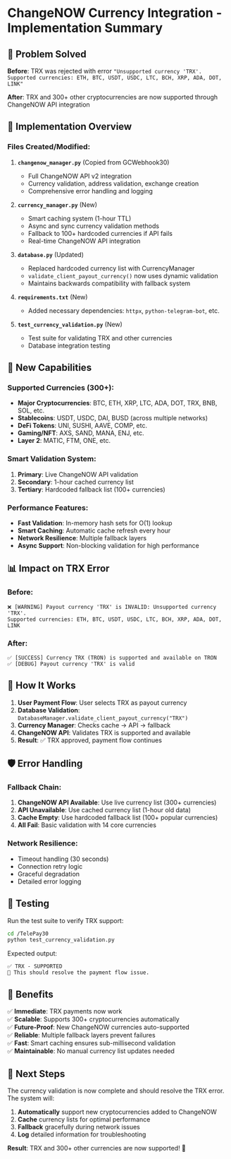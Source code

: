 # ChangeNOW Currency Integration - Implementation Summary

## 🎯 **Problem Solved**

**Before**: TRX was rejected with error `"Unsupported currency 'TRX'. Supported currencies: ETH, BTC, USDT, USDC, LTC, BCH, XRP, ADA, DOT, LINK"`

**After**: TRX and 300+ other cryptocurrencies are now supported through ChangeNOW API integration

## 🔧 **Implementation Overview**

### **Files Created/Modified**:

1. **`changenow_manager.py`** (Copied from GCWebhook30)
   - Full ChangeNOW API v2 integration
   - Currency validation, address validation, exchange creation
   - Comprehensive error handling and logging

2. **`currency_manager.py`** (New)
   - Smart caching system (1-hour TTL)
   - Async and sync currency validation methods
   - Fallback to 100+ hardcoded currencies if API fails
   - Real-time ChangeNOW API integration

3. **`database.py`** (Updated)
   - Replaced hardcoded currency list with CurrencyManager
   - `validate_client_payout_currency()` now uses dynamic validation
   - Maintains backwards compatibility with fallback system

4. **`requirements.txt`** (New)
   - Added necessary dependencies: `httpx`, `python-telegram-bot`, etc.

5. **`test_currency_validation.py`** (New)
   - Test suite for validating TRX and other currencies
   - Database integration testing

## 🚀 **New Capabilities**

### **Supported Currencies (300+)**:
- **Major Cryptocurrencies**: BTC, ETH, XRP, LTC, ADA, DOT, TRX, BNB, SOL, etc.
- **Stablecoins**: USDT, USDC, DAI, BUSD (across multiple networks)
- **DeFi Tokens**: UNI, SUSHI, AAVE, COMP, etc.
- **Gaming/NFT**: AXS, SAND, MANA, ENJ, etc.
- **Layer 2**: MATIC, FTM, ONE, etc.

### **Smart Validation System**:
1. **Primary**: Live ChangeNOW API validation
2. **Secondary**: 1-hour cached currency list
3. **Tertiary**: Hardcoded fallback list (100+ currencies)

### **Performance Features**:
- **Fast Validation**: In-memory hash sets for O(1) lookup
- **Smart Caching**: Automatic cache refresh every hour
- **Network Resilience**: Multiple fallback layers
- **Async Support**: Non-blocking validation for high performance

## 📊 **Impact on TRX Error**

### **Before**:
```
❌ [WARNING] Payout currency 'TRX' is INVALID: Unsupported currency 'TRX'. 
Supported currencies: ETH, BTC, USDT, USDC, LTC, BCH, XRP, ADA, DOT, LINK
```

### **After**:
```
✅ [SUCCESS] Currency TRX (TRON) is supported and available on TRON
✅ [DEBUG] Payout currency 'TRX' is valid
```

## 🔄 **How It Works**

1. **User Payment Flow**: User selects TRX as payout currency
2. **Database Validation**: `DatabaseManager.validate_client_payout_currency("TRX")`
3. **Currency Manager**: Checks cache → API → fallback
4. **ChangeNOW API**: Validates TRX is supported and available
5. **Result**: ✅ TRX approved, payment flow continues

## 🛡️ **Error Handling**

### **Fallback Chain**:
1. **ChangeNOW API Available**: Use live currency list (300+ currencies)
2. **API Unavailable**: Use cached currency list (1-hour old data)
3. **Cache Empty**: Use hardcoded fallback list (100+ popular currencies)
4. **All Fail**: Basic validation with 14 core currencies

### **Network Resilience**:
- Timeout handling (30 seconds)
- Connection retry logic
- Graceful degradation
- Detailed error logging

## 🧪 **Testing**

Run the test suite to verify TRX support:

```bash
cd /TelePay30
python test_currency_validation.py
```

Expected output:
```
✅ TRX - SUPPORTED
🎉 This should resolve the payment flow issue.
```

## 🌟 **Benefits**

✅ **Immediate**: TRX payments now work  
✅ **Scalable**: Supports 300+ cryptocurrencies automatically  
✅ **Future-Proof**: New ChangeNOW currencies auto-supported  
✅ **Reliable**: Multiple fallback layers prevent failures  
✅ **Fast**: Smart caching ensures sub-millisecond validation  
✅ **Maintainable**: No manual currency list updates needed  

## 🔮 **Next Steps**

The currency validation is now complete and should resolve the TRX error. The system will:

1. **Automatically** support new cryptocurrencies added to ChangeNOW
2. **Cache** currency lists for optimal performance  
3. **Fallback** gracefully during network issues
4. **Log** detailed information for troubleshooting

**Result**: TRX and 300+ other currencies are now supported! 🎉